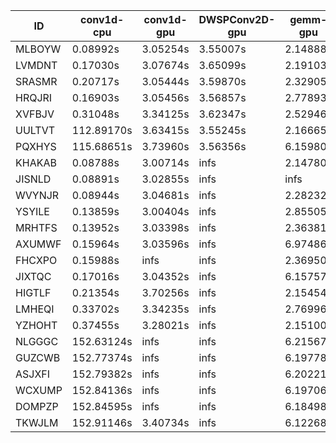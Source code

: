 |ID|conv1d-cpu|conv1d-gpu|DWSPConv2D-gpu|gemm-gpu|avg|
|-|-|-|-|-|-|
|MLBOYW|0.08992s|3.05254s|3.55007s|2.14888s|2.21035s|
|LVMDNT|0.17030s|3.07674s|3.65099s|2.19103s|2.27227s|
|SRASMR|0.20717s|3.05444s|3.59870s|2.32905s|2.29734s|
|HRQJRI|0.16903s|3.05456s|3.56857s|2.77893s|2.39277s|
|XVFBJV|0.31048s|3.34125s|3.62347s|2.52946s|2.45116s|
|UULTVT|112.89170s|3.63415s|3.55245s|2.16665s|30.56124s|
|PQXHYS|115.68651s|3.73960s|3.56356s|6.15980s|32.28737s|
|KHAKAB|0.08788s|3.00714s|infs|2.14780s|infs|
|JISNLD|0.08891s|3.02855s|infs|infs|infs|
|WVYNJR|0.08944s|3.04681s|infs|2.28232s|infs|
|YSYILE|0.13859s|3.00404s|infs|2.85505s|infs|
|MRHTFS|0.13952s|3.03398s|infs|2.36381s|infs|
|AXUMWF|0.15964s|3.03596s|infs|6.97486s|infs|
|FHCXPO|0.15988s|infs|infs|2.36950s|infs|
|JIXTQC|0.17016s|3.04352s|infs|6.15757s|infs|
|HIGTLF|0.21354s|3.70256s|infs|2.15454s|infs|
|LMHEQI|0.33702s|3.34235s|infs|2.76996s|infs|
|YZHOHT|0.37455s|3.28021s|infs|2.15100s|infs|
|NLGGGC|152.63124s|infs|infs|6.21567s|infs|
|GUZCWB|152.77374s|infs|infs|6.19778s|infs|
|ASJXFI|152.79382s|infs|infs|6.20221s|infs|
|WCXUMP|152.84136s|infs|infs|6.19706s|infs|
|DOMPZP|152.84595s|infs|infs|6.18498s|infs|
|TKWJLM|152.91146s|3.40734s|infs|6.12268s|infs|
